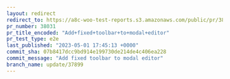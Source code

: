 ```yaml
---
layout: redirect
redirect_to: https://a8c-woo-test-reports.s3.amazonaws.com/public/pr/38031/e2e/index.html
pr_number: 38031
pr_title_encoded: "Add+fixed+toolbar+to+modal+editor"
pr_test_type: e2e
last_published: "2023-05-01 17:45:13 +0000"
commit_sha: 07b8417dcc9bd914e199730de214de4c406ea228
commit_message: "Add fixed toolbar to modal editor"
branch_name: update/37899
---
```

